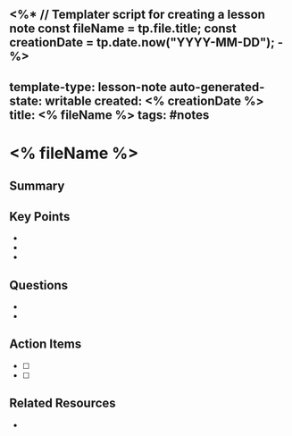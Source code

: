 <%*
// Templater script for creating a lesson note
const fileName = tp.file.title;
const creationDate = tp.date.now("YYYY-MM-DD");
-%>
---
template-type: lesson-note
auto-generated-state: writable
created: <% creationDate %>
title: <% fileName %>
tags: #notes
---

# <% fileName %>

## Summary
<!-- Brief summary of the main concepts covered in this lesson -->

## Key Points
- 
- 
- 

## Questions
- 
- 

## Action Items
- [ ] 
- [ ] 

## Related Resources
- 
